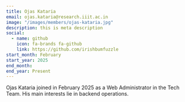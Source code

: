 ```yaml
---
title: Ojas Kataria
email: ojas.kataria@research.iiit.ac.in
image: "/images/members/ojas-kataria.jpg"
description: this is meta description
social:
  - name: github
    icon: fa-brands fa-github
    link: https://github.com/irishbumfuzzle
start_month: February
start_year: 2025
end_month:
end_year: Present
---
```


Ojas Kataria joined in February 2025 as a Web Administrator in the Tech Team. His main interests lie in backend operations.
